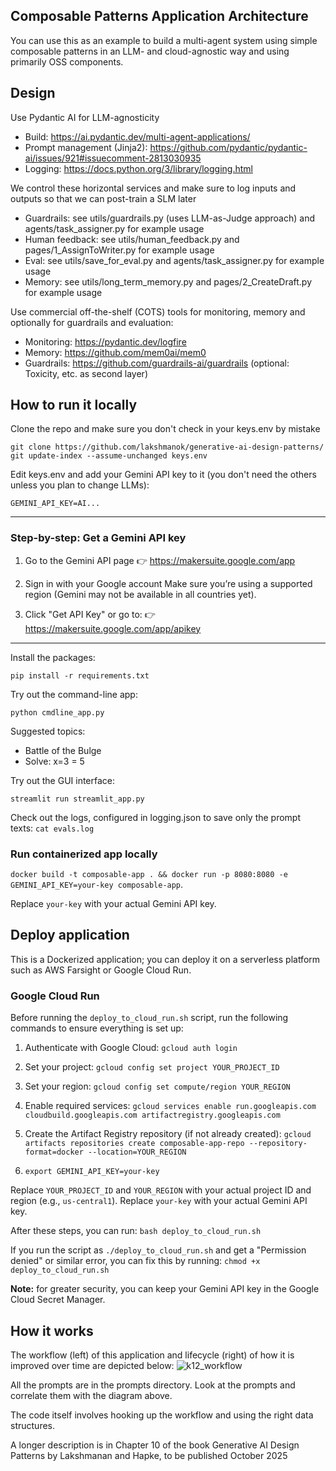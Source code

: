 ## Composable Patterns Application Architecture
You can use this as an example to build a multi-agent system using
simple composable patterns in an LLM- and cloud-agnostic way and
using primarily OSS components.

## Design
Use Pydantic AI for LLM-agnosticity
* Build: https://ai.pydantic.dev/multi-agent-applications/
* Prompt management (Jinja2): https://github.com/pydantic/pydantic-ai/issues/921#issuecomment-2813030935
* Logging: https://docs.python.org/3/library/logging.html

We control these horizontal services and make sure to log inputs and outputs so that we can post-train a SLM later
* Guardrails: see utils/guardrails.py (uses LLM-as-Judge approach) and agents/task_assigner.py for example usage
* Human feedback: see utils/human_feedback.py and pages/1_AssignToWriter.py for example usage
* Eval: see utils/save_for_eval.py and agents/task_assigner.py for example usage
* Memory: see utils/long_term_memory.py and pages/2_CreateDraft.py for example usage

Use commercial off-the-shelf (COTS) tools for monitoring, memory and optionally for guardrails and evaluation:
* Monitoring: https://pydantic.dev/logfire
* Memory: https://github.com/mem0ai/mem0
* Guardrails: https://github.com/guardrails-ai/guardrails (optional: Toxicity, etc. as second layer)

## How to run it locally
Clone the repo and make sure you don't check in your keys.env by mistake
```
git clone https://github.com/lakshmanok/generative-ai-design-patterns/
git update-index --assume-unchanged keys.env
```
Edit keys.env and add your Gemini API key to it (you don't need the others unless you plan to change LLMs):
```
GEMINI_API_KEY=AI...
```

----
### Step-by-step: Get a Gemini API key
1. Go to the Gemini API page
👉 https://makersuite.google.com/app

2. Sign in with your Google account
Make sure you’re using a supported region (Gemini may not be available in all countries yet).

3. Click "Get API Key" or go to:
👉 https://makersuite.google.com/app/apikey
---

Install the packages:
```
pip install -r requirements.txt 
```

Try out the command-line app:
``` 
python cmdline_app.py 
```

Suggested topics:
* Battle of the Bulge
* Solve: x=3 = 5

Try out the GUI interface:
``` 
streamlit run streamlit_app.py 
```

Check out the logs, configured in logging.json to save only the prompt texts:
``` cat evals.log ```

### Run containerized app locally
`docker build -t composable-app . && docker run -p 8080:8080 -e GEMINI_API_KEY=your-key composable-app`. 

Replace `your-key` with your actual Gemini API key.

## Deploy application
This is a Dockerized application; you can deploy it on
a serverless platform such as AWS Farsight or Google Cloud Run.

### Google Cloud Run
Before running the `deploy_to_cloud_run.sh` script, run the following commands to ensure everything is set up:

1. Authenticate with Google Cloud:
`gcloud auth login`

2. Set your project:
`gcloud config set project YOUR_PROJECT_ID`

3. Set your region:
`gcloud config set compute/region YOUR_REGION`

4. Enable required services:
`gcloud services enable run.googleapis.com cloudbuild.googleapis.com artifactregistry.googleapis.com`

5. Create the Artifact Registry repository (if not already created):
`gcloud artifacts repositories create composable-app-repo --repository-format=docker --location=YOUR_REGION`

6. `export GEMINI_API_KEY=your-key`

Replace `YOUR_PROJECT_ID` and `YOUR_REGION` with your actual project ID and region (e.g., `us-central1`). Replace `your-key` with your actual Gemini API key.

After these steps, you can run:
`bash deploy_to_cloud_run.sh`

If you run the script as `./deploy_to_cloud_run.sh` and get a "Permission denied" or similar error, you can fix this by running: `chmod +x deploy_to_cloud_run.sh`

<b>Note:</b> for greater security, you can keep your Gemini API key in the Google Cloud Secret Manager.


## How it works
The workflow (left) of this application and lifecycle (right) of how it is improved over time are depicted below:
![k12_workflow](k12_content_writing_workflow.png)

All the prompts are in the prompts directory.
Look at the prompts and correlate them with the diagram above.

The code itself involves hooking up the workflow and using the right data structures.

A longer description is in Chapter 10 of the book Generative AI Design Patterns by Lakshmanan and Hapke, to be published October 2025

